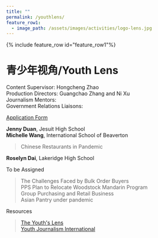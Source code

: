 ```yaml
---
title: ""
permalink: /youthlens/
feature_row1:
  - image_path: /assets/images/activities/logo-lens.jpg
---
```


{% include feature_row id="feature_row1"%}

# 青少年视角/Youth Lens

Content Supervisor: Hongcheng Zhao  
Production Directors: Guangchao Zhang and Ni Xu  
Journalism Mentors:  
Government Relations Liaisons:  

[Application Form](https://docs.google.com/forms/d/e/1FAIpQLScK3ahKKd_XjBtZNlOqSQhaRgjLDolodXpg9dIBx3lLu3mbWg/viewform?usp=sf_link)


**Jenny Duan**, Jesuit High School  
**Michelle Wang**, International School of Beaverton  

> Chinese Restaurants in Pandemic  

**Roselyn Dai**, Lakeridge High School

>

To be Assigned

> The Challenges Faced by Bulk Order Buyers  
> PPS Plan to Relocate Woodstock Mandarin Program  
> Group Purchasing and Retail Business  
> Asian Pantry under pandemic   

Resources

> [The Youth's Lens](https://theyouthslens.com/videography/)  
> [Youth Journalism International](http://www.youthjournalism.org/)  

